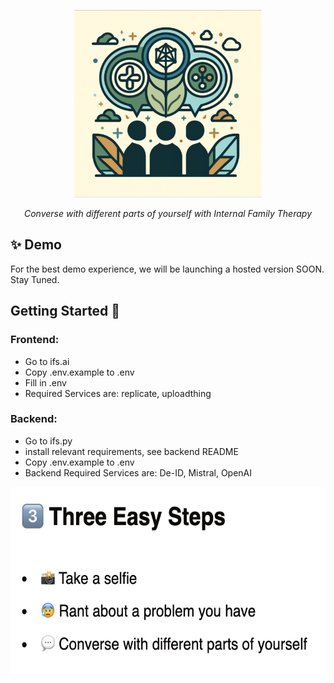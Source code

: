 <p align="center">
  <img src="https://raw.githubusercontent.com/hackgoofer/IFS.AI/main/ifs.ai/public/social.png" height="300" alt="IFS.AI Logo"/>
</p>

<p align="center">
  <em> Converse with different parts of yourself with Internal Family Therapy </em>
</p>

## ✨ Demo
For the best demo experience, we will be launching a hosted version SOON. Stay Tuned.

## Getting Started :rocket:

### Frontend:
- Go to ifs.ai
- Copy .env.example to .env
- Fill in .env
- Required Services are: replicate, uploadthing

### Backend:
- Go to ifs.py
- install relevant requirements, see backend README
- Copy .env.example to .env
- Backend Required Services are: De-ID, Mistral, OpenAI

<p align="center">
  <img src="https://raw.githubusercontent.com/hackgoofer/IFS.AI/main/ifs.ai/public/howto.png" height="300" alt="IFS.AI Logo"/>
</p>




